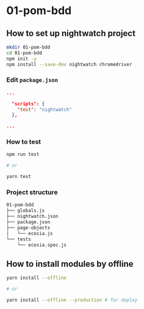 # 01-pom-bdd

## How to set up nightwatch project

```bash
mkdir 01-pom-bdd
cd 01-pom-bdd
npm init -y
npm install --save-dev nightwatch chromedriver
```

### Edit `package.json`

```json
...

  "scripts": {
    "test": "nightwatch"
  },

...
```

### How to test

```bash
npm run test

# or

yarn test
```

### Project structure

```bash
01-pom-bdd
├── globals.js
├── nightwatch.json
├── package.json
├── page-objects
│   └── ecosia.js
└── tests
    └── ecosia.spec.js
```

## How to install modules by offline

```bash
yarn install --offline

# or

yarn install --offline --production # for deploy
```
